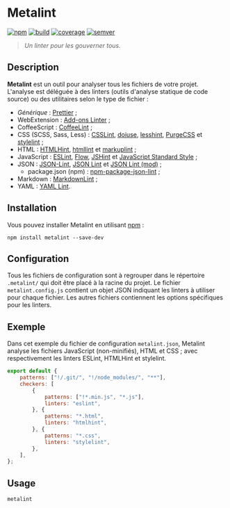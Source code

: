 # Metalint

[![npm][img-npm]][link-npm]
[![build][img-build]][link-build]
[![coverage][img-coverage]][link-coverage]
[![semver][img-semver]][link-semver]

> _Un linter pour les gouverner tous._

## Description

**Metalint** est un outil pour analyser tous les fichiers de votre projet.
L'analyse est déléguée à des linters (outils d'analyse statique de code source)
ou des utilitaires selon le type de fichier :

- _Générique_ :
  [Prettier](https://regseb.github.io/metalint/user/linters/prettier/) ;
- WebExtension : [Add-ons
  Linter](https://regseb.github.io/metalint/user/linters/addons-linter/) ;
- CoffeeScript :
  [CoffeeLint](https://regseb.github.io/metalint/user/linters/coffeelint/) ;
- CSS (SCSS, Sass, Less) :
  [CSSLint](https://regseb.github.io/metalint/user/linters/csslint/),
  [doiuse](https://regseb.github.io/metalint/user/linters/doiuse/),
  [lesshint](https://regseb.github.io/metalint/user/linters/lesshint/),
  [PurgeCSS](https://regseb.github.io/metalint/user/linters/purgecss/) et
  [stylelint](https://regseb.github.io/metalint/user/linters/stylelint/) ;
- HTML : [HTMLHint](https://regseb.github.io/metalint/user/linters/htmlhint/),
  [htmllint](https://regseb.github.io/metalint/user/linters/htmllint/) et
  [markuplint](https://regseb.github.io/metalint/user/linters/markuplint/) ;
- JavaScript : [ESLint](https://regseb.github.io/metalint/user/linters/eslint/),
  [Flow](https://regseb.github.io/metalint/user/linters/flow-bin/),
  [JSHint](https://regseb.github.io/metalint/user/linters/jshint/) et
  [JavaScript Standard
  Style](https://regseb.github.io/metalint/user/linters/standard/) ;
- JSON : [JSON-Lint](https://regseb.github.io/metalint/user/linters/json-lint/),
  [JSON Lint](https://regseb.github.io/metalint/user/linters/jsonlint/) et
  [JSON Lint
  (mod)](https://regseb.github.io/metalint/user/linters/jsonlint-mod/) ;
  - package.json (npm) :
    [npm-package-json-lint](https://regseb.github.io/metalint/user/linters/npm-package-json-lint/)
    ;
- Markdown :
  [MarkdownLint](https://regseb.github.io/metalint/user/linters/markdownlint/) ;
- YAML : [YAML Lint](https://regseb.github.io/metalint/user/linters/yaml-lint/).

## Installation

Vous pouvez installer Metalint en utilisant [npm][link-npm] :

```Shell
npm install metalint --save-dev
```

## Configuration

Tous les fichiers de configuration sont à regrouper dans le répertoire
`.metalint/` qui doit être placé à la racine du projet. Le fichier
`metalint.config.js` contient un objet JSON indiquant les linters à utiliser
pour chaque fichier. Les autres fichiers contiennent les options spécifiques
pour les linters.

## Exemple

Dans cet exemple du fichier de configuration `metalint.json`, Metalint analyse
les fichiers JavaScript (non-minifiés), HTML et CSS ; avec respectivement les
linters ESLint, HTMLHint et stylelint.

```JavaScript
export default {
    patterns: ["!/.git/", "!/node_modules/", "**"],
    checkers: [
        {
            patterns: ["!*.min.js", "*.js"],
            linters: "eslint",
        }, {
            patterns: "*.html",
            linters: "htmlhint",
        }, {
            patterns: "*.css",
            linters: "stylelint",
        },
    ],
};
```

## Usage

```Shell
metalint
```

[img-npm]: https://img.shields.io/npm/dm/metalint?label=npm&logo=npm&logoColor=white
[img-build]: https://img.shields.io/github/actions/workflow/status/regseb/metalint/ci.yml?branch=main&logo=github&logoColor=white

<!-- Attendre que le logo de Stryker soit accepté.
     https://github.com/simple-icons/simple-icons/pull/7388 -->

[img-coverage]: https://img.shields.io/endpoint?label=coverage&url=https%3A%2F%2Fbadge-api.stryker-mutator.io%2Fgithub.com%2Fregseb%2Fmetalint%2Fmain
[img-semver]: https://img.shields.io/badge/semver-2.0.0-blue?logo=semver&logoColor=white
[link-npm]: https://www.npmjs.com/package/metalint
[link-build]: https://github.com/regseb/metalint/actions/workflows/ci.yml?query=branch%3Amain
[link-coverage]: https://dashboard.stryker-mutator.io/reports/github.com/regseb/metalint/main
[link-semver]: https://semver.org/spec/v2.0.0.html "Semantic Versioning 2.0.0"
